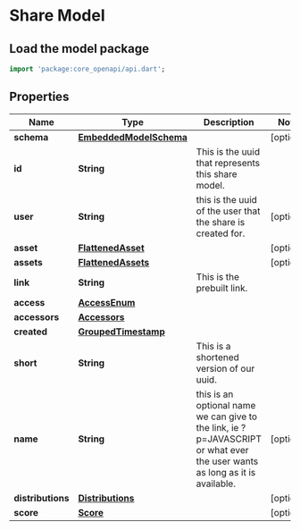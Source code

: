 # Share Model

## Load the model package
```dart
import 'package:core_openapi/api.dart';
```

## Properties
Name | Type | Description | Notes
------------ | ------------- | ------------- | -------------
**schema** | [**EmbeddedModelSchema**](EmbeddedModelSchema) |  | [optional] 
**id** | **String** | This is the uuid that represents this share model. | 
**user** | **String** | this is the uuid of the user that the share is created for. | [optional] 
**asset** | [**FlattenedAsset**](FlattenedAsset) |  | [optional] 
**assets** | [**FlattenedAssets**](FlattenedAssets) |  | [optional] 
**link** | **String** | This is the prebuilt link. | 
**access** | [**AccessEnum**](AccessEnum) |  | 
**accessors** | [**Accessors**](Accessors) |  | 
**created** | [**GroupedTimestamp**](GroupedTimestamp) |  | 
**short** | **String** | This is a shortened version of our uuid. | 
**name** | **String** | this is an optional name we can give to the link, ie ?p=JAVASCRIPT or what ever the user wants as long as it is available. | [optional] 
**distributions** | [**Distributions**](Distributions) |  | [optional] 
**score** | [**Score**](Score) |  | [optional] 





